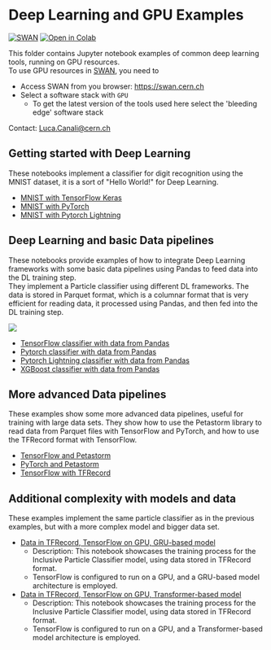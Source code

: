 # Deep Learning and GPU Examples

[![SWAN](https://swan.web.cern.ch/sites/swan.web.cern.ch/files/pictures/open_in_swan.svg)](https://swan-k8s.cern.ch/user-redirect/download?projurl=https://github.com/cerndb/NotebooksExamples.git)
[![Open in Colab](https://colab.research.google.com/assets/colab-badge.svg)](https://colab.research.google.com/github/cerndb/NotebooksExamples)

This folder contains Jupyter notebook examples of common deep learning tools, running on GPU resources.  
To use GPU resources in [SWAN](https://swan.web.cern.ch/), you need to
 - Access SWAN from you browser: https://swan.cern.ch
 - Select a software stack with `GPU`
   - To get the latest version of the tools used here select the 'bleeding edge' software stack

Contact: Luca.Canali@cern.ch

## Getting started with Deep Learning
These notebooks implement a classifier for digit recognition using the MNIST dataset, it is a sort of "Hello World!" for Deep Learning.

* [MNIST with TensorFlow Keras](TensorFlow_Keras_MNIST.ipynb)
* [MNIST with PyTorch](PyTorch_MNIST.ipynb)
* [MNIST with Pytorch Lightning](PyTorch_Lightning_MNIST.ipynb)

## Deep Learning and basic Data pipelines
These notebooks provide examples of how to integrate Deep Learning frameworks with some basic data pipelines using Pandas to feed data into the DL training step.  
They implement a  Particle classifier using different DL frameworks. The data is stored in Parquet format, which is a columnar format that is very efficient for reading data,
it processed using Pandas, and then fed into the DL training step.
  
![][classifier_image]
  
* [TensorFlow classifier with data from Pandas](TensorFlow_Keras_HLF_with_Pandas_Parquet.ipynb)
* [Pytorch classifier with data from Pandas](PyTorch_HLF_with_Pandas_Parquet.ipynb)
* [Pytorch Lightning classifier with data from Pandas](PyTorch_Lightning_HLF_with_Pandas_Parquet.ipynb)
* [XGBoost classifier with data from Pandas](XGBoost_with_Pandas_Parquet.ipynb)

## More advanced Data pipelines
These examples show some more advanced data pipelines, useful for training with large data sets. They show how to use
the Petastorm library to read data from Parquet files with TensorFlow and PyTorch, and how to use the TFRecord format with TensorFlow.

* [TensorFlow and Petastorm](TensorFlow_Keras_HLF_with_Petastorm_Parquet.ipynb)
* [PyTorch and Petastorm](PyTorch_HLF_with_Petastorm_Parquet.ipynb)
* [TensorFlow with TFRecord](TensorFlow_Keras_HLF_with_TFRecord.ipynb)

[gallery_url]:https://cern.ch/swanserver/cgi-bin/go?projurl=https://github.com/cerndb/NotebooksExamples.git
[classifier_image]:https://github.com/cerndb/SparkDLTrigger/raw/master/Docs/Physics_use_case.png

## Additional complexity with models and data
These examples implement the same particle classifier as in the previous examples, but with a more complex model 
and bigger data set.  

* [Data in TFRecord, TensorFlow on GPU, GRU-based model](TensorFlow_Inclusive_Classifier_GRU_TFRecord.ipynb)
   - Description: This notebook showcases the training process for the Inclusive Particle Classifier model, 
     using data stored in TFRecord format.
   - TensorFlow is configured to run on a GPU, and a GRU-based model architecture is employed.
* [Data in TFRecord, TensorFlow on GPU, Transformer-based model](TensorFlow_Inclusive_Classifier_Transformer_TFRecord.ipynb)
   - Description: This notebook showcases the training process for the Inclusive Particle Classifier model,
     using data stored in TFRecord format.
   - TensorFlow is configured to run on a GPU, and a Transformer-based model architecture is employed.
